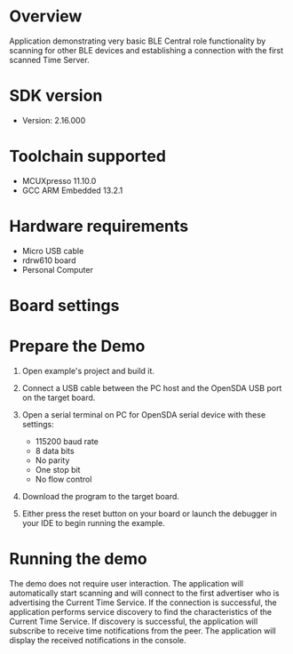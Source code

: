 Overview
========
Application demonstrating very basic BLE Central role functionality by scanning for
other BLE devices and establishing a connection with the first scanned Time Server.


SDK version
===========
- Version: 2.16.000

Toolchain supported
===================
- MCUXpresso  11.10.0
- GCC ARM Embedded  13.2.1

Hardware requirements
=====================
- Micro USB cable
- rdrw610 board
- Personal Computer

Board settings
==============

Prepare the Demo
================

1.  Open example's project and build it.

2.  Connect a USB cable between the PC host and the OpenSDA USB port on the target board.

3.  Open a serial terminal on PC for OpenSDA serial device with these settings:
    - 115200 baud rate
    - 8 data bits
    - No parity
    - One stop bit
    - No flow control

4.  Download the program to the target board.

5.  Either press the reset button on your board or launch the debugger in
    your IDE to begin running the example.

Running the demo
================
The demo does not require user interaction.
The application will automatically start scanning and will connect to the first
advertiser who is advertising the Current Time Service.
If the connection is successful, the application performs service discovery to find the
characteristics of the Current Time Service. If discovery is successful,
the application will subscribe to receive time notifications from the peer.
The application will display the received notifications in the console.
